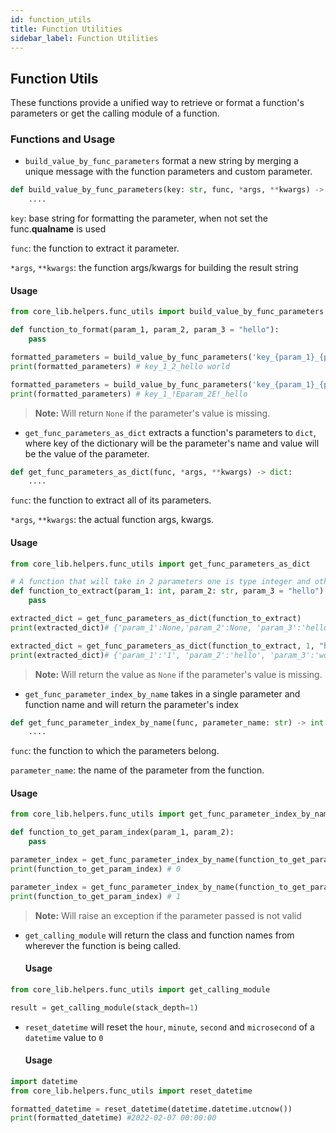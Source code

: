 ```yaml
---
id: function_utils
title: Function Utilities
sidebar_label: Function Utilities
---
```


## Function Utils

These functions provide a unified way to retrieve or format a function's parameters
or get the calling module of a function.

### Functions and Usage

- `build_value_by_func_parameters` format a new string by merging a unique message with the function parameters and custom parameter.

```python
def build_value_by_func_parameters(key: str, func, *args, **kwargs) -> str:
    ....
```
`key`: base string for formatting the parameter, when not set the func.__qualname__ is used

`func`: the function to extract it parameter.

`*args`, `**kwargs`: the function args/kwargs for building the result string

#### Usage
```python
from core_lib.helpers.func_utils import build_value_by_func_parameters

def function_to_format(param_1, param_2, param_3 = "hello"):
    pass

formatted_parameters = build_value_by_func_parameters('key_{param_1}_{param_2}_{param_3}', function_to_format, 1, 2, "hello world")
print(formatted_parameters) # key_1_2_hello world

formatted_parameters = build_value_by_func_parameters('key_{param_1}_{param_2}_{param_3}', function_to_format, 1) 
print(formatted_parameters) # key_1_!Eparam_2E!_hello
```
> **Note:** Will return `None` if the parameter's value is missing.



- `get_func_parameters_as_dict` extracts a function's parameters to `dict`, where key of the dictionary will be the parameter's name and value will be the value of the parameter.

```python
def get_func_parameters_as_dict(func, *args, **kwargs) -> dict:
    ....
```
`func`: the function to extract all of its parameters.

`*args`, `**kwargs`: the actual function args, kwargs.

#### Usage

```python
from core_lib.helpers.func_utils import get_func_parameters_as_dict

# A function that will take in 2 parameters one is type integer and other is string
def function_to_extract(param_1: int, param_2: str, param_3 = "hello"):
    pass

extracted_dict = get_func_parameters_as_dict(function_to_extract) 
print(extracted_dict)# {'param_1':None,'param_2':None, 'param_3':'hello'}

extracted_dict = get_func_parameters_as_dict(function_to_extract, 1, "hello", "world") 
print(extracted_dict)# {'param_1':'1', 'param_2':'hello', 'param_3':'world'}
```
> **Note:** Will return the value as `None` if the parameter's value is missing.



- `get_func_parameter_index_by_name` takes in a single parameter and function name and will return the parameter's index

```python
def get_func_parameter_index_by_name(func, parameter_name: str) -> int:
    ....
```
`func`: the function to which the parameters belong.

`parameter_name`: the name of the parameter from the function.

#### Usage
```python
from core_lib.helpers.func_utils import get_func_parameter_index_by_name

def function_to_get_param_index(param_1, param_2):
    pass

parameter_index = get_func_parameter_index_by_name(function_to_get_param_index, "param_1") 
print(function_to_get_param_index) # 0

parameter_index = get_func_parameter_index_by_name(function_to_get_param_index, "param_2")
print(function_to_get_param_index) # 1
```
> **Note:** Will raise an exception if the parameter passed is not valid



- `get_calling_module` will return the class and function names from wherever the function is being called.
    
    #### Usage
```python
from core_lib.helpers.func_utils import get_calling_module

result = get_calling_module(stack_depth=1)
```



- `reset_datetime` will reset the `hour`, `minute`, `second` and `microsecond` of a `datetime` value to `0`
    
    #### Usage

```python
import datetime
from core_lib.helpers.func_utils import reset_datetime

formatted_datetime = reset_datetime(datetime.datetime.utcnow())
print(formatted_datetime) #2022-02-07 00:00:00
```
